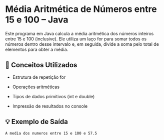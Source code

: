 # Média Aritmética de Números entre 15 e 100 – Java
Este programa em Java calcula a média aritmética dos números inteiros entre 15 e 100 (inclusive). Ele utiliza um laço for para somar todos os números dentro desse intervalo e, em seguida, divide a soma pelo total de elementos para obter a média.

## 🧠 Conceitos Utilizados
- Estrutura de repetição for

- Operações aritméticas

- Tipos de dados primitivos (int e double)

- Impressão de resultados no console

## 💡 Exemplo de Saída

``` bash
A media dos numeros entre 15 e 100 e 57.5

